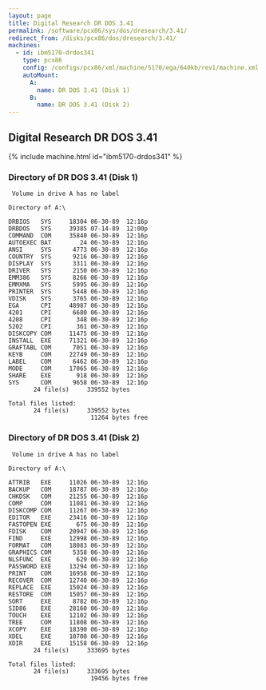 ```yaml
---
layout: page
title: Digital Research DR DOS 3.41
permalink: /software/pcx86/sys/dos/dresearch/3.41/
redirect_from: /disks/pcx86/dos/dresearch/3.41/
machines:
  - id: ibm5170-drdos341
    type: pcx86
    config: /configs/pcx86/xml/machine/5170/ega/640kb/rev1/machine.xml
    autoMount:
      A:
        name: DR DOS 3.41 (Disk 1)
      B:
        name: DR DOS 3.41 (Disk 2)
---
```


Digital Research DR DOS 3.41
----------------------------

{% include machine.html id="ibm5170-drdos341" %}

### Directory of DR DOS 3.41 (Disk 1)

	 Volume in drive A has no label

	Directory of A:\

	DRBIOS   SYS     18304 06-30-89  12:16p
	DRBDOS   SYS     39385 07-14-89  12:00p
	COMMAND  COM     35840 06-30-89  12:16p
	AUTOEXEC BAT        24 06-30-89  12:16p
	ANSI     SYS      4773 06-30-89  12:16p
	COUNTRY  SYS      9216 06-30-89  12:16p
	DISPLAY  SYS      3311 06-30-89  12:16p
	DRIVER   SYS      2150 06-30-89  12:16p
	EMM386   SYS      8266 06-30-89  12:16p
	EMMXMA   SYS      5995 06-30-89  12:16p
	PRINTER  SYS      5448 06-30-89  12:16p
	VDISK    SYS      3765 06-30-89  12:16p
	EGA      CPI     48987 06-30-89  12:16p
	4201     CPI      6680 06-30-89  12:16p
	4208     CPI       348 06-30-89  12:16p
	5202     CPI       361 06-30-89  12:16p
	DISKCOPY COM     11475 06-30-89  12:16p
	INSTALL  EXE     71321 06-30-89  12:16p
	GRAFTABL COM      7051 06-30-89  12:16p
	KEYB     COM     22749 06-30-89  12:16p
	LABEL    COM      6462 06-30-89  12:16p
	MODE     COM     17065 06-30-89  12:16p
	SHARE    EXE       918 06-30-89  12:16p
	SYS      COM      9658 06-30-89  12:16p
	       24 file(s)     339552 bytes

	Total files listed:
	       24 file(s)     339552 bytes
	                       11264 bytes free

### Directory of DR DOS 3.41 (Disk 2)

	 Volume in drive A has no label

	Directory of A:\

	ATTRIB   EXE     11026 06-30-89  12:16p
	BACKUP   COM     18787 06-30-89  12:16p
	CHKDSK   COM     21255 06-30-89  12:16p
	COMP     COM     11081 06-30-89  12:16p
	DISKCOMP COM     11267 06-30-89  12:16p
	EDITOR   EXE     23416 06-30-89  12:16p
	FASTOPEN EXE       675 06-30-89  12:16p
	FDISK    COM     20947 06-30-89  12:16p
	FIND     EXE     12998 06-30-89  12:16p
	FORMAT   COM     18083 06-30-89  12:16p
	GRAPHICS COM      5358 06-30-89  12:16p
	NLSFUNC  EXE       629 06-30-89  12:16p
	PASSWORD EXE     13294 06-30-89  12:16p
	PRINT    COM     16958 06-30-89  12:16p
	RECOVER  COM     12740 06-30-89  12:16p
	REPLACE  EXE     15024 06-30-89  12:16p
	RESTORE  COM     15057 06-30-89  12:16p
	SORT     EXE      8782 06-30-89  12:16p
	SID86    EXE     28160 06-30-89  12:16p
	TOUCH    EXE     12102 06-30-89  12:16p
	TREE     COM     11808 06-30-89  12:16p
	XCOPY    EXE     18390 06-30-89  12:16p
	XDEL     EXE     10700 06-30-89  12:16p
	XDIR     EXE     15158 06-30-89  12:16p
	       24 file(s)     333695 bytes

	Total files listed:
	       24 file(s)     333695 bytes
	                       19456 bytes free
